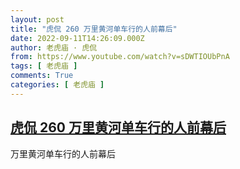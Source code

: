 ```yaml
---
layout: post
title: "虎侃 260 万里黄河单车行的人前幕后"
date: 2022-09-11T14:26:09.000Z
author: 老虎庙 · 虎侃
from: https://www.youtube.com/watch?v=sDWTIOUbPnA
tags: [ 老虎庙 ]
comments: True
categories: [ 老虎庙 ]
---
```

<!--1662906369000-->
[虎侃 260 万里黄河单车行的人前幕后](https://www.youtube.com/watch?v=sDWTIOUbPnA)
------

<div>
万里黄河单车行的人前幕后
</div>
